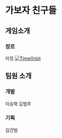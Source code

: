 # 가보자 친구들
## 게임소개
### 장르
미정
[![TimeOrbit](http://img.youtube.com/vi/B7PSusO3T-4&/0.jpg)](https://youtu.be/B7PSusO3T-4&?t=0s) 
## 팀원 소개
### 개발
이승혁 김범주
### 기획
김건범
